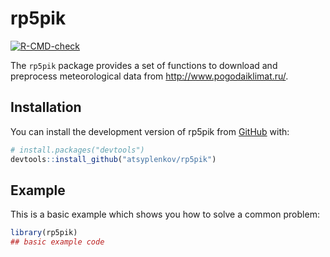 
<!-- README.md is generated from README.Rmd. Please edit that file -->

# rp5pik

<!-- badges: start -->

[![R-CMD-check](https://github.com/atsyplenkov/rp5pik/actions/workflows/R-CMD-check.yaml/badge.svg)](https://github.com/atsyplenkov/rp5pik/actions/workflows/R-CMD-check.yaml)
<!-- badges: end -->

The `rp5pik` package provides a set of functions to download and
preprocess meteorological data from <http://www.pogodaiklimat.ru/>.

## Installation

You can install the development version of rp5pik from
[GitHub](https://github.com/) with:

``` r
# install.packages("devtools")
devtools::install_github("atsyplenkov/rp5pik")
```

## Example

This is a basic example which shows you how to solve a common problem:

``` r
library(rp5pik)
## basic example code
```
